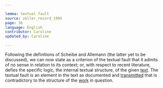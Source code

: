 ```yaml
---

lemma: textual fault
source: zeller_record_1995
page: 36
language: English
contributor: Caroline
updated_by: Caroline

---
```


Following the definitions of Scheibe and Allemann (the latter yet to be discussed), we can now state as a criterion of the textual fault that it admits of no sense in relation to its context; or, with respect to recent literature, defies the specific logic, the internal textual structure, of the given [text](text.html). The textual fault is an element in the text as documented and [transmitted](textualTransmission.html) that is contradictory to the structure of the [work](work.html) in question.
